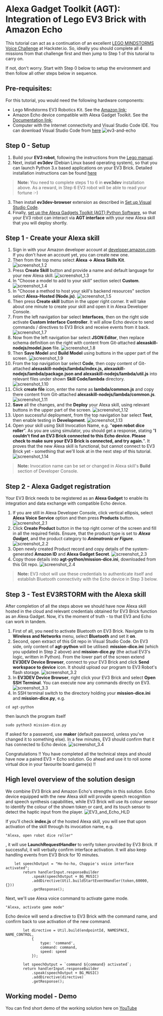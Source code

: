 # Alexa Gadget Toolkit (AGT): Integration of Lego EV3 Brick with Amazon Echo
This tutorial can act as a continuation of an excellent [LEGO MINDSTORMS Voice Challenge](https://www.hackster.io/alexagadgets/lego-mindstorms-voice-challenge-setup-17300f) at Hackster.io. So, ideally you should complete all 4 missions from that challenge first and then jump to Step 1 of this tutorial to carry on.

If not, don't worry. Start with Step 0 below to setup the environment and then follow all other steps below in sequence.

## Pre-requisites: 
For this tutorial, you would need the following hardware components:
- Lego Mindstorms EV3 Robotics Kit. See the [Amazon link](https://www.amazon.co.uk/LEGO-31313-MINDSTORMS-Servo-Motor-Programmable/dp/B00BMKLVJ6);
- Amazon Echo device compatible with Alexa Gadget Toolkit. See the [Documentation link](https://developer.amazon.com/docs/alexa-gadgets-toolkit/understand-alexa-gadgets-toolkit.html#devices);
- Computer with the Internet connectivity and Visual Studio Code IDE. You can download Visual Studio Code from [here](https://code.visualstudio.com/download)
![ev3-and-echo](images/EV3_and_Echo_scene.jpg)

## Step 0 - Setup
1. Build your **EV3 robot**, following the instructions from the [Lego manual](https://www.lego.com/cdn/cs/set/assets/blt2fdb839be7a53b96/31313_EV3RSTORM_2016.pdf).
2. Next, install **ev3dev** (Debian Linux based operating system), so that you can launch Python 3.x based applications  on your EV3 Brick. Detailed installation instructions can be found [here](https://www.ev3dev.org/docs/getting-started/)
> **Note:** You need to complete steps 1 to 6 in **eve3dev** installation above. As a reward, in Step 6 EV3 robot will be able to read your fortune :-)
3. Then install **ev3dev-browser** extension as described in [Set up Visual Studio Code](https://www.hackster.io/alexagadgets/lego-mindstorms-voice-challenge-setup-17300f#toc-set-up-visual-studio-code-4).
4. Finally, [set up the Alexa Gadgets Toolkit (AGT) Python Software](https://www.hackster.io/alexagadgets/lego-mindstorms-voice-challenge-setup-17300f#toc-set-up-the-alexa-gadgets-toolkit-python-software-5), so that your EV3 robot can interact via **AGT interface** with your new Alexa skill that you will deploy shortly.

## Step 1 - Create your Alexa skill
1. Sign in with your Amazon developer account at [developer.amazon.com](https://developer.amazon.com/). If you don't have an account yet, you can create new one.
2. Then from the top menu select **Alexa -> Alexa Skills Kit**. ![screenshot_1.2](images/screenshot_step1.2.png)
3. Press **Create Skill** button and provide a name and default language for your new Alexa skill. ![screenshot_1.3](images/screenshot_step1.3.png)
4. In "Choose a model to add to your skill” section select **Custom**. ![screenshot_1.4](images/screenshot_step1.4.png)
5. In "Choose a method to host your skill's backend resources" section select **Alexa-Hosted (Node.js)**. ![screenshot_1.5](images/screenshot_step1.5.png)
6. Then press **Create skill** button in the upper right corner. It will take about one minute to create your skill and open it in Alexa Developer Console.
7. From the left navigation bar select **Interfaces**, then on the right side activate **Custom Interface Controller**. It will allow Echo device to send commands / directives to EV3 Brick and receive events from it back. ![screenshot_1.7](images/screenshot_step1.7.png)
8. Now from the left navigation bar select **JSON Editor**, then replace schema definition on the right with content from Git-attached **alexaskill-nodejs/model.json** file. ![screenshot_1.8](images/screenshot_step1.8.png)
9. Then **Save Model** and **Build Model** using buttons in the upper part of the screen. ![screenshot_1.9](images/screenshot_step1.9.png)
10. From the top navigation bar select **Code**, then copy content of Git-attached **alexaskill-nodejs/lambda/index.js, alexaskill-nodejs/lambda/package.json and alexaskill-nodejs/lambda/util.js** into relevant files under shown **Skill Code/lambda** directory. ![screenshot_1.10](images/screenshot_step1.10.png)
11. Click **create file** icon, enter the name as **lambda/common.js** and copy there content from Git-attached **alexaskill-nodejs/lambda/common.js**. ![screenshot_1.11](images/screenshot_step1.11.png)
12. **Save** all the changes, and the **Deploy** your Alexa skill, using relevant buttons in the upper part of the screen. ![screenshot_1.12](images/screenshot_step1.12.png)
13. Upon successful deployment, from the top navigation bar select **Test**, then enable testing in **Development**. ![screenshot_1.13](images/screenshot_step1.13.png)
14. Open your skill using Skill Invocation Name, e.g. "**open robot dice roller**". As you are using simulator, you should get a response, stating "**I couldn't find an EV3 Brick connected to this Echo device. Please check to make sure your EV3 Brick is connected, and try again.**". It proves that the new Alexa skill is functional, but cannot connect to EV3 Brick yet - something that we'll look at in the next step of this tutorial. ![screenshot_1.14](images/screenshot_step1.14.png)
> **Note:** Invocation name can be set or changed in Alexa skill's **Build** section of Developer Console.

## Step 2 - Alexa Gadget registration
Your EV3 Brick needs to be registered as an **Alexa Gadget** to enable its integration and data exchange with compatible Echo device. 
1. If you are still in Alexa Developer Console, click vertical ellipsis, select **Alexa Voice Service** option and then press **Products** button. ![screenshot_2.1](images/screenshot_step2.1.png)
2. Click **Create Product** button in the top right corner of the screen and fill in all the required fields. Ensure, that the product type is set to ***Alexa Gadget***, and the product category to ***Animatronic or Figure***. ![screenshot_2.2](images/screenshot_step2.2.png)
3. Open newly created Product record and copy details of the system-generated **Amazon ID** and **Alexa Gadget Secret**. ![screenshot_2.3](images/screenshot_step2.3.png)
4. Copy those details into **agt-python/mission-dice.ini**, downloaded from this Git repo. ![screenshot_2.4](images/screenshot_step2.4.png)
> **Note:** EV3 robot will use these credentials to authenticate itself and establish Bluetooth connectivity with the Echo device in Step 3 below.

## Step 3 - Test EV3RSTORM with the Alexa skill
After completion of all the steps above we should have now Alexa skill hosted in the cloud and relevant credentials obtained for EV3 Brick function as an Alexa Gadget. Now, it's the moment of truth - to that EV3 and Echo can work in tandem.

1. First of all, you need to activate Bluetooth on EV3 Brick. Navigate to its **Wireless and Networks** menu, select **Bluetooth** and set it **on**.
2. Second, open extract of this Git repo in Visual Studio Code. On EV3 side, only content of **agt-python** will be utilised: **mission-dice.ini** (which you updated in Step 2 above) and **mission-dice.py** (the actual EV3's logic, written in Python). From the lower part of the screen extend **EV3DEV Device Browser**, connect to your EV3 Brick and click **Send workspace to device** icon. It should upload our program to EV3 Robot's flash storage. ![screenshot_3.2](images/screenshot_step3.2.png)
3. In **EV3DEV Device Browser**, right click your EV3 Brick and select **Open SSH Terminal**. You can execute now any commands directly on EV3. ![screenshot_3.3](images/screenshot_step3.3.png)
4. In SSH terminal switch to the directory holding your **mission-dice.ini** and **mission-dice.py**, e.g.
```
cd agt-python
```
then launch the program itself
```
sudo python3 mission-dice.py
```
If asked for a password, use **maker** (default password, unless you've changed it to something else). In a few minutes, EV3 should confirm that it has connected to Echo device. ![screenshot_3.4](images/screenshot_step3.4.png)

Congratulations !! You have completed all the technical steps and should have now a paired EV3 + Echo solution. Go ahead and use it to roll some virtual dice in your favourite board game(s) !!

## High level overview of the solution design
We combine EV3 Brick and Amazon Echo's strengths in this solution. Echo device equipped with the new Alexa skill will provide speech recognition and speech synthesis capabilities, while EV3 Brick will use its colour sensor to identify the colour of the shown token or card, and its touch sensor to detect the haptic input from the player. ![EV3_and_Echo_HLD](images/EV3_and_Echo_HLD.png)

If you'll check **index.js** of the hosted Alexa skill, you will see that upon activation of the skill through its invocation name, e.g.
```
"Alexa, open robot dice roller"
```
, it will use **LaunchRequestHandler** to verify token provided by EV3 Brick. If successful, it will verbally confirm interface activation. It will also keep handling events from EV3 Brick for 10 minutes.
```
    let speechOutput = "Ho-ho-ho, Chappie's voice interface activated";
        return handlerInput.responseBuilder
            .speak(speechOutput + BG_MUSIC)
            .addDirective(Util.buildStartEventHandler(token,60000, {}))
            .getResponse();
```
Next, we'll use Alexa voice command to activate game mode.
```
"Alexa, activate game mode"
```
 Echo device will send a directive to EV3 Brick with the command name, and confirm back to use activation of the new command.
```
        let directive = Util.build(endpointId, NAMESPACE, NAME_CONTROL,
            {
                type: 'command',
                command: command,
                speed: speed
            });

        let speechOutput = `command ${command} activated`;
        return handlerInput.responseBuilder
            .speak(speechOutput + BG_MUSIC)
            .addDirective(directive)
            .getResponse();
```







## Working model - Demo
You can find short demo of the working solution here on [YouTube](https://youtu.be/Gui9sqyglFw)

